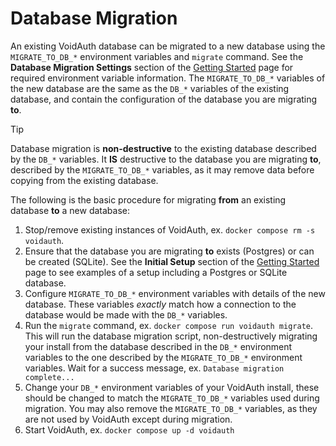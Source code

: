 # Database Migration

An existing VoidAuth database can be migrated to a new database using the `MIGRATE_TO_DB_*` environment variables and `migrate` command. See the **Database Migration Settings** section of the [Getting Started](Getting-Started.md#database-migration-settings) page for required environment variable information. The `MIGRATE_TO_DB_*` variables of the new database are the same as the `DB_*` variables of the existing database, and contain the configuration of the database you are migrating **to**.

>[!TIP]
> Database migration is **non-destructive** to the existing database described by the `DB_*` variables. It **IS** destructive to the database you are migrating **to**, described by the `MIGRATE_TO_DB_*` variables, as it may remove data before copying from the existing database.

The following is the basic procedure for migrating **from** an existing database **to** a new database:

1. Stop/remove existing instances of VoidAuth, ex. `docker compose rm -s voidauth`.
2. Ensure that the database you are migrating **to** exists (Postgres) or can be created (SQLite). See the **Initial Setup** section of the [Getting Started](Getting-Started.md#initial-setup) page to see examples of a setup including a Postgres or SQLite database.
3. Configure `MIGRATE_TO_DB_*` environment variables with details of the new database. These variables *exactly* match how a connection to the database would be made with the `DB_*` variables.
4. Run the `migrate` command, ex. `docker compose run voidauth migrate`. This will run the database migration script, non-destructively migrating your install from the database described in the `DB_*` environment variables to the one described by the `MIGRATE_TO_DB_*` environment variables. Wait for a success message, ex. `Database migration complete...`
5. Change your `DB_*` environment variables of your VoidAuth install, these should be changed to match the `MIGRATE_TO_DB_*` variables used during migration. You may also remove the `MIGRATE_TO_DB_*` variables, as they are not used by VoidAuth except during migration.
6. Start VoidAuth, ex. `docker compose up -d voidauth`

